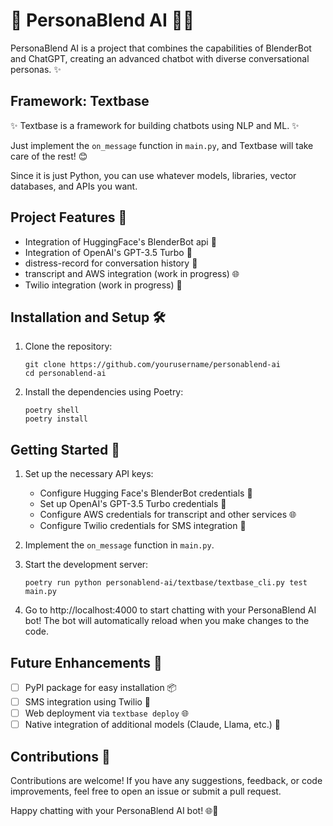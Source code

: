 # 🤖 PersonaBlend AI 🧠📝

 PersonaBlend AI is a project that combines the capabilities of BlenderBot and ChatGPT, creating an advanced chatbot with diverse conversational personas. ✨

## Framework: Textbase
✨ Textbase is a framework for building chatbots using NLP and ML. ✨

Just implement the `on_message` function in `main.py`, and Textbase will take care of the rest! 😊

Since it is just Python, you can use whatever models, libraries, vector databases, and APIs you want.

## Project Features 🚀

- Integration of HuggingFace's BlenderBot api 🤖
- Integration of OpenAI's GPT-3.5 Turbo 🚄
- distress-record for conversation history 📜
- transcript and AWS integration (work in progress) 🌐
- Twilio integration (work in progress) 📱

## Installation and Setup 🛠️

1. Clone the repository:

    ```
    git clone https://github.com/yourusername/personablend-ai
    cd personablend-ai
    ```

2. Install the dependencies using Poetry:

    ```
    poetry shell
    poetry install
    ```

## Getting Started 🚀

1. Set up the necessary API keys:
   - Configure Hugging Face's BlenderBot credentials 🤖
   - Set up OpenAI's GPT-3.5 Turbo credentials 🚄
   - Configure AWS credentials for transcript and other services 🌐
   - Configure Twilio credentials for SMS integration 📱

2. Implement the `on_message` function in `main.py`.

3. Start the development server:

    ```
    poetry run python personablend-ai/textbase/textbase_cli.py test main.py
    ```

4. Go to http://localhost:4000 to start chatting with your PersonaBlend AI bot! The bot will automatically reload when you make changes to the code.

## Future Enhancements 🌈

- [ ] PyPI package for easy installation 📦
- [ ] SMS integration using Twilio 📱
- [ ] Web deployment via `textbase deploy` 🌐
- [ ] Native integration of additional models (Claude, Llama, etc.) 🤩

## Contributions 🤝

Contributions are welcome! If you have any suggestions, feedback, or code improvements, feel free to open an issue or submit a pull request.

Happy chatting with your PersonaBlend AI bot! 🌐🤖

